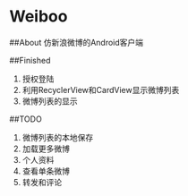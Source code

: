 # Weiboo

##About
仿新浪微博的Android客户端

##Finished
1. 授权登陆
2. 利用RecyclerView和CardView显示微博列表
3. 微博列表的显示

##TODO
1. 微博列表的本地保存
2. 加载更多微博
3. 个人资料
4. 查看单条微博
5. 转发和评论
